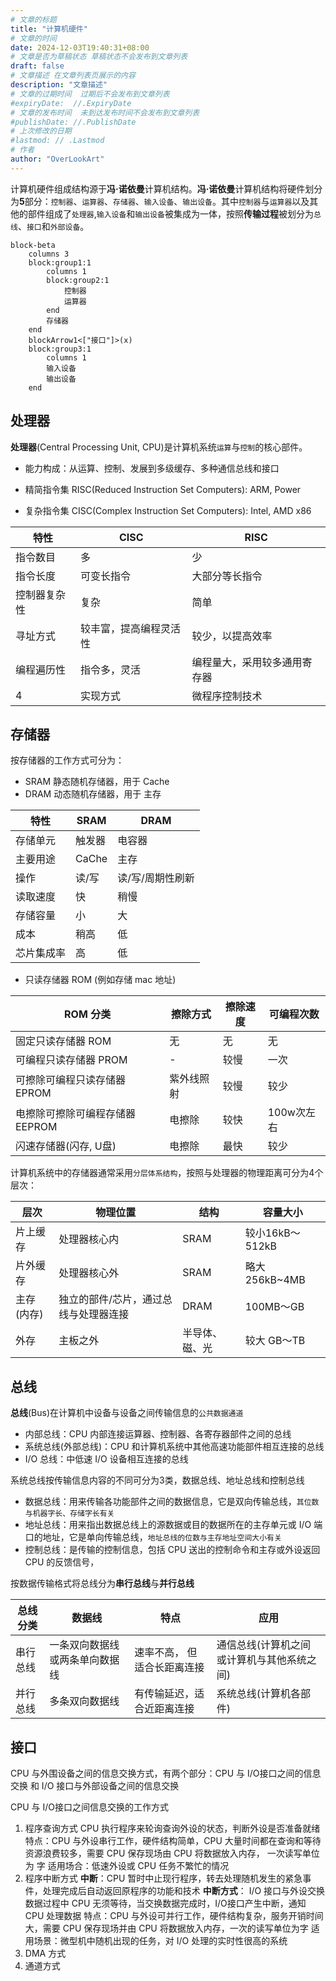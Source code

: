 ```yaml
---
# 文章的标题
title: "计算机硬件"
# 文章的时间
date: 2024-12-03T19:40:31+08:00
# 文章是否为草稿状态 草稿状态不会发布到文章列表
draft: false
# 文章描述 在文章列表页展示的内容
description: "文章描述"
# 文章的过期时间  过期后不会发布到文章列表
#expiryDate:  //.ExpiryDate
# 文章的发布时间  未到达发布时间不会发布到文章列表
#publishDate: //.PublishDate
# 上次修改的日期
#lastmod: // .Lastmod
# 作者
author: "OverLookArt"
---
```


计算机硬件组成结构源于**冯·诺依曼**计算机结构。**冯·诺依曼**计算机结构将硬件划分为**5**部分：`控制器`、`运算器`、`存储器`、`输入设备`、`输出设备`。其中`控制器`与`运算器`以及其他的部件组成了`处理器`,`输入设备`和`输出设备`被集成为一体，按照**传输过程**被划分为`总线`、`接口`和`外部设备`。

``` mermaid
block-beta
    columns 3
    block:group1:1
        columns 1
        block:group2:1
            控制器
            运算器
        end
        存储器
    end
    blockArrow1<["接口"]>(x)
    block:group3:1
        columns 1
        输入设备 
        输出设备
    end
```

## 处理器

**处理器**(Central Processing Unit, CPU)是计算机系统`运算`与`控制`的核心部件。

* 能力构成：从运算、控制、发展到多级缓存、多种通信总线和接口

* 精简指令集 RISC(Reduced Instruction Set Computers): ARM, Power 
* 复杂指令集 CISC(Complex Instruction Set Computers): Intel, AMD x86

|特性|CISC|RISC|
|---|---|---|
|指令数目|多|少|
|指令长度|可变长指令|大部分等长指令|
|控制器复杂性|复杂|简单|
|寻址方式|较丰富，提高编程灵活性|较少，以提高效率|
|编程遍历性|指令多，灵活|编程量大，采用较多通用寄存器|
4|实现方式|微程序控制技术|采用硬布线逻辑控制优化编译程序，采用流水线技术|

## 存储器

按存储器的工作方式可分为：

* SRAM 静态随机存储器，用于 Cache
* DRAM 动态随机存储器，用于 主存

| 特性 | SRAM | DRAM |
| --- | --- | --- |
| 存储单元 | 触发器 | 电容器 |
| 主要用途 | CaChe | 主存 |
| 操作 | 读/写 | 读/写/周期性刷新 |
| 读取速度 | 快 | 稍慢 |
| 存储容量 | 小 | 大 |
| 成本 | 稍高 | 低 |
| 芯片集成率 | 高 | 低 |

* 只读存储器 ROM (例如存储 mac 地址)

| ROM 分类 | 擦除方式 | 擦除速度 | 可编程次数 |
| --- | --- | --- | --- |
| 固定只读存储器 ROM | 无 | 无 | 无 |
| 可编程只读存储器 PROM | - | 较慢 | 一次 |
| 可擦除可编程只读存储器 EPROM | 紫外线照射 | 较慢 | 较少 |
| 电擦除可擦除可编程存储器 EEPROM | 电擦除 | 较快 | 100w次左右 |
| 闪速存储器(闪存, U盘) | 电擦除 | 最快 | 较少 |

计算机系统中的存储器通常采用`分层体系结构`，按照与处理器的物理距离可分为4个层次：

| 层次 | 物理位置 | 结构 | 容量大小 |
| --- | --- | --- | --- |
| 片上缓存 | 处理器核心内 | SRAM | 较小16kB～512kB |
| 片外缓存 | 处理器核心外 | SRAM | 略大256kB~4MB |
| 主存(内存) | 独立的部件/芯片，通过总线与处理器连接 | DRAM | 100MB～GB |
| 外存 | 主板之外 | 半导体、磁、光 | 较大 GB～TB |

## 总线

**总线**(Bus)在计算机中设备与设备之间传输信息的`公共数据通道`

* 内部总线：CPU 内部连接运算器、控制器、各寄存器部件之间的总线  
* 系统总线(外部总线)：CPU 和计算机系统中其他高速功能部件相互连接的总线
* I/O 总线：中低速 I/O 设备相互连接的总线

系统总线按传输信息内容的不同可分为3类，数据总线、地址总线和控制总线

* 数据总线：用来传输各功能部件之间的数据信息，它是双向传输总线，`其位数与机器字长、存储字长有关`  
* 地址总线：用来指出数据总线上的源数据或目的数据所在的主存单元或 I/O 端口的地址，它是单向传输总线，`地址总线的位数与主存地址空间大小有关`
* 控制总线：是传输的控制信息，包括 CPU 送出的控制命令和主存或外设返回 CPU 的反馈信号，
  
按数据传输格式将总线分为**串行总线**与**并行总线**

| 总线分类 | 数据线 | 特点 | 应用 |
| --- | --- | --- | --- |
| 串行总线 | 一条双向数据线或两条单向数据线 | 速率不高， 但适合长距离连接 | 通信总线(计算机之间或计算机与其他系统之间) |
| 并行总线 | 多条双向数据线 | 有传输延迟，适合近距离连接 | 系统总线(计算机各部件) |

## 接口

CPU 与外围设备之间的信息交换方式，有两个部分：CPU 与 I/O接口之间的信息交换 和 I/O 接口与外部设备之间的信息交换

CPU 与 I/O接口之间信息交换的工作方式

1. 程序查询方式
   CPU 执行程序来轮询查询外设的状态，判断外设是否准备就绪
   特点：CPU 与外设串行工作，硬件结构简单，CPU 大量时间都在查询和等待资源浪费较多，需要 CPU 保存现场由 CPU 将数据放入内存， 一次读写单位为 字
   适用场合：低速外设或 CPU 任务不繁忙的情况
2. 程序中断方式
   **中断**：CPU 暂时中止现行程序，转去处理随机发生的紧急事件，处理完成后自动返回原程序的功能和技术
   **中断方式**： I/O 接口与外设交换数据过程中 CPU 无须等待，当交换数据完成时，I/O接口产生中断，通知 CPU 处理数据
   特点：CPU 与外设可并行工作，硬件结构复杂，服务开销时间大，需要 CPU 保存现场并由 CPU 将数据放入内存，一次的读写单位为字
   适用场景：微型机中随机出现的任务，对 I/O 处理的实时性很高的系统
3. DMA 方式
4. 通道方式

